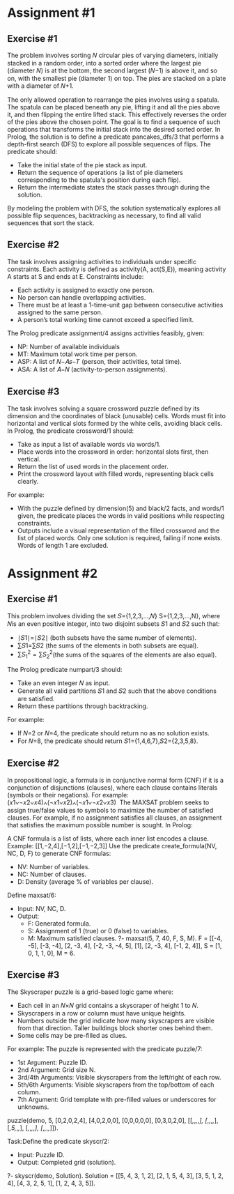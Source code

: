 # Assignment #1
## Exercise #1
The problem involves sorting 𝑁 circular pies of varying diameters, initially stacked in a random order, into a sorted order where the largest pie (diameter 
𝑁) is at the bottom, the second largest (𝑁−1) is above it, and so on, with the smallest pie (diameter 1) on top.
The pies are stacked on a plate with a diameter of 𝑁+1.

The only allowed operation to rearrange the pies involves using a spatula. The spatula can be placed beneath any pie, lifting it and all the pies above it, and then flipping the entire lifted stack. This effectively reverses the order of the pies above the chosen point. The goal is to find a sequence of such operations that transforms the initial stack into the desired sorted order.
In Prolog, the solution is to define a predicate pancakes_dfs/3 that performs a depth-first search (DFS) to explore all possible sequences of flips. The predicate should:

* Take the initial state of the pie stack as input.
* Return the sequence of operations (a list of pie diameters corresponding to the spatula's position during each flip).
* Return the intermediate states the stack passes through during the solution.

By modeling the problem with DFS, the solution systematically explores all possible flip sequences, backtracking as necessary, to find all valid sequences that sort the stack.


## Exercise #2
The task involves assigning activities to individuals under specific constraints. Each activity is defined as activity(A, act(S,E)), meaning activity A starts at S and ends at E.
Constraints include:

* Each activity is assigned to exactly one person.
* No person can handle overlapping activities.
* There must be at least a 1-time-unit gap between consecutive activities assigned to the same person.
* A person’s total working time cannot exceed a specified limit.

The Prolog predicate assignment/4 assigns activities feasibly, given:

* NP: Number of available individuals
* MT: Maximum total work time per person.
* ASP: A list of 𝑁−𝐴𝑠−𝑇 (person, their activities, total time).
* ASA: A list of 𝐴−𝑁 (activity-to-person assignments).

## Exercise #3
The task involves solving a square crossword puzzle defined by its dimension and the coordinates of black (unusable) cells. Words must fit into horizontal and vertical slots formed by the white cells, avoiding black cells.
In Prolog, the predicate crossword/1 should:

* Take as input a list of available words via words/1.
* Place words into the crossword in order: horizontal slots first, then vertical.
* Return the list of used words in the placement order.
* Print the crossword layout with filled words, representing black cells clearly.

For example:

* With the puzzle defined by dimension(5) and black/2 facts, and words/1 given, the predicate places the words in valid positions while respecting constraints.
* Outputs include a visual representation of the filled crossword and the list of placed words. Only one solution is required, failing if none exists. Words of length 1 are excluded.


# Assignment #2

## Exercise #1
This problem involves dividing the set 𝑆={1,2,3,…,𝑁}
S={1,2,3,…,N}, where 𝑁is an even positive integer, into two disjoint subsets 𝑆1 and 𝑆2 such that:
* ∣𝑆1∣=∣𝑆2∣ (both subsets have the same number of elements).
* ∑𝑆1=∑𝑆2 (the sums of the elements in both subsets are equal).
* $\sum S_1^2 = \sum S_2^2$(the sums of the squares of the elements are also equal).

The Prolog predicate numpart/3 should:
* Take an even integer 𝑁 as input.
* Generate all valid partitions 𝑆1 and 𝑆2 such that the above conditions are satisfied.
* Return these partitions through backtracking.

For example:

* If 𝑁=2 or 𝑁=4, the predicate should return no as no solution exists.
* For 𝑁=8, the predicate should return 𝑆1={1,4,6,7},𝑆2={2,3,5,8}.

## Exercise #2
In propositional logic, a formula is in conjunctive normal form (CNF) if it is a conjunction of disjunctions (clauses), where each clause contains literals (symbols or their negations). For example:
(𝑥1∨¬𝑥2∨𝑥4)∧(¬𝑥1∨𝑥2)∧(¬𝑥1∨¬𝑥2∨𝑥3)
​
The MAXSAT problem seeks to assign true/false values to symbols to maximize the number of satisfied clauses. For example, if no assignment satisfies all clauses, an assignment that satisfies the maximum possible number is sought.
In Prolog:

A CNF formula is a list of lists, where each inner list encodes a clause.
Example:
[[1,−2,4],[−1,2],[−1,−2,3]]
Use the predicate create_formula(NV, NC, D, F) to generate CNF formulas:
* NV: Number of variables.
* NC: Number of clauses.
* D: Density (average % of variables per clause).

Define maxsat/6:

* Input: NV, NC, D.
* Output:
  * F: Generated formula.
  * S: Assignment of 1 (true) or 0 (false) to variables.
  * M: Maximum satisfied clauses.
?- maxsat(5, 7, 40, F, S, M).
F = [[-4, -5], [-3, -4], [2, -3, 4], [-2, -3, -4, 5], [1], [2, -3, 4], [-1, 2, 4]],
S = [1, 0, 1, 1, 0],
M = 6.


## Exercise #3
The Skyscraper puzzle is a grid-based logic game where:

* Each cell in an 𝑁×𝑁 grid contains a skyscraper of height 1 to 𝑁.
* Skyscrapers in a row or column must have unique heights.
* Numbers outside the grid indicate how many skyscrapers are visible from that direction. Taller buildings block shorter ones behind them.
* Some cells may be pre-filled as clues.

For example:
The puzzle is represented with the predicate puzzle/7:

* 1st Argument: Puzzle ID.
* 2nd Argument: Grid size N.
* 3rd/4th Arguments: Visible skyscrapers from the left/right of each row.
* 5th/6th Arguments: Visible skyscrapers from the top/bottom of each column.
* 7th Argument: Grid template with pre-filled values or underscores for unknowns.

puzzle(demo, 5,
 [0,2,0,2,4], [4,0,2,0,0],
 [0,0,0,0,0], [0,3,0,2,0],
 [[_,_,_,_,_],
  [_,_,_,_,_],
  [_,5,_,_,_],
  [_,_,_,_,_],
  [_,_,_,_,_]]).


Task:Define the predicate skyscr/2:

* Input: Puzzle ID.
* Output: Completed grid (solution).

?- skyscr(demo, Solution).
Solution = [[5, 4, 3, 1, 2],
            [2, 1, 5, 4, 3],
            [3, 5, 1, 2, 4],
            [4, 3, 2, 5, 1],
            [1, 2, 4, 3, 5]].

